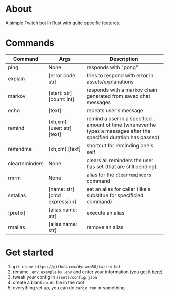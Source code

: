 # About

A simple Twitch bot in Rust with quite specific features.

# Commands

| Command        | Args                             | Description          |
| ---            | ---                              | ---                  |
| ping           | None                             | responds with "pong" |
| explain        | [error code: str]                | tries to respond with error in assets/explanations |
| markov         | [start: str] [count: int]        | responds with a markov chain generated from saved chat messages |
| echo           | \[text\]                         | repeats user's message |
| remind         | \(xh,xm\) \[user: str\] \[text\] | remind a  user in a specified amount of time (whenever he types a messages after the specified duration has passed) |
| remindme       | \(xh,xm\) \[text\]               | shortcut for reminding one's self |
| clearreminders | None                             | clears all reminders the user has set (that are still pending) |
| rmrm           | None                             | alias for the `clearreminders` command |
| setalias       | \[name: str\] \[cmd expression\] | set an alias for caller (like a substitue for specificied command) |
| \[prefix\]     | \[alias name: str\]              | execute an alias |
| rmalias        | \[alias name: str\]              | remove an alias |


# Get started

1. `git clone https://github.com/dynamo58/twitch-bot`
2. rename `.env.example` to `.env` and enter your information (you get it [here](https://chatterino.com/client_login))
3. tweak your config in `assets/config.json`
4. create a blank `db.db` file in the root
5. everything set up, you can do `cargo run` or something

